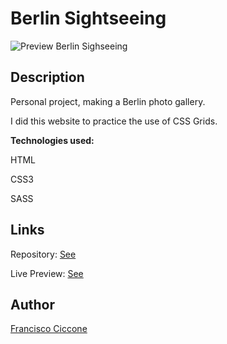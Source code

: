 # Berlin Sightseeing

![Preview Berlin Sighseeing](https://user-images.githubusercontent.com/82279535/128600063-a0766011-d847-4fff-ab57-90f78a9f2b47.PNG)

## Description

Personal project, making a Berlin photo gallery.

I did this website to practice the use of CSS Grids.

<b>Technologies used:</b>

HTML

CSS3

SASS

## Links

Repository: [See](https://github.com/franciccone/berlin-sightseeing)

Live Preview: [See](https://franciccone.github.io/berlin-sightseeing/)


## Author

[Francisco Ciccone](https://github.com/franciccone)
